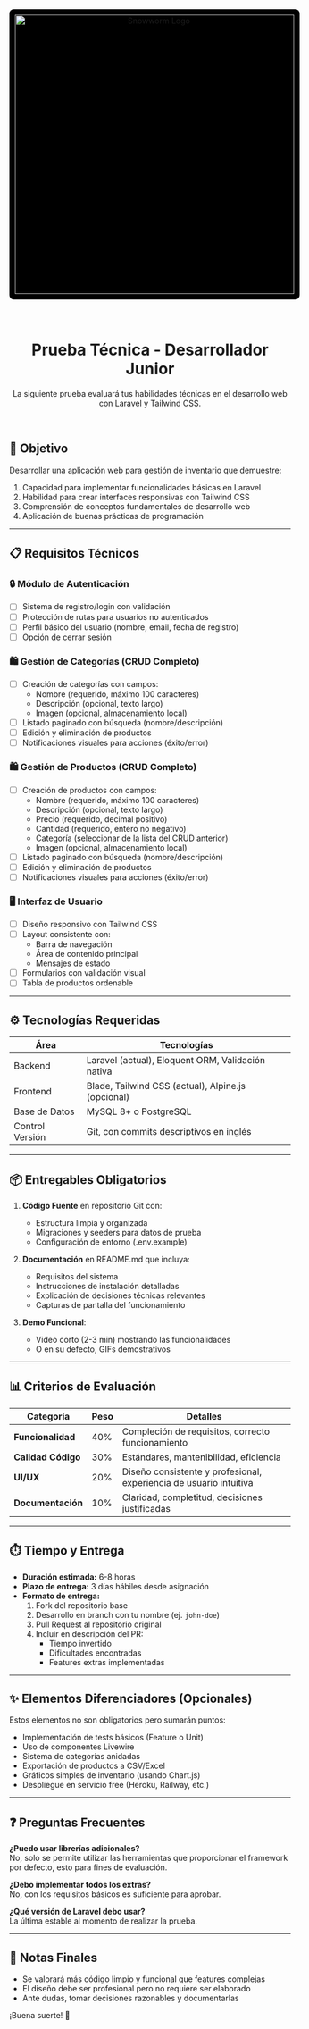 <div align="center">
   <div >
      <img style="background-color: #000; display: inline-block; padding: 10px; border-radius: 8px;" width="500" src="assets/logo.png" alt="Snowworm Logo">
   </div>
   <br>
   <br>
    <h1 width="200">Prueba Técnica - Desarrollador Junior</h1>
   <p>La siguiente prueba evaluará tus habilidades técnicas en el desarrollo web con Laravel y Tailwind CSS.</p>
   <br>
</div>

## 🎯 Objetivo

Desarrollar una aplicación web para gestión de inventario que demuestre:

1. Capacidad para implementar funcionalidades básicas en Laravel
2. Habilidad para crear interfaces responsivas con Tailwind CSS
3. Comprensión de conceptos fundamentales de desarrollo web
4. Aplicación de buenas prácticas de programación

---

## 📋 Requisitos Técnicos

### 🔒 Módulo de Autenticación
- [ ] Sistema de registro/login con validación
- [ ] Protección de rutas para usuarios no autenticados
- [ ] Perfil básico del usuario (nombre, email, fecha de registro)
- [ ] Opción de cerrar sesión

### 🛍️ Gestión de Categorías (CRUD Completo)
- [ ] Creación de categorías con campos:
  - Nombre (requerido, máximo 100 caracteres)
  - Descripción (opcional, texto largo)
  - Imagen (opcional, almacenamiento local)
- [ ] Listado paginado con búsqueda (nombre/descripción)
- [ ] Edición y eliminación de productos
- [ ] Notificaciones visuales para acciones (éxito/error)

### 🛍️ Gestión de Productos (CRUD Completo)
- [ ] Creación de productos con campos:
  - Nombre (requerido, máximo 100 caracteres)
  - Descripción (opcional, texto largo)
  - Precio (requerido, decimal positivo)
  - Cantidad (requerido, entero no negativo)
  - Categoría (seleccionar de la lista del CRUD anterior)
  - Imagen (opcional, almacenamiento local)
- [ ] Listado paginado con búsqueda (nombre/descripción)
- [ ] Edición y eliminación de productos
- [ ] Notificaciones visuales para acciones (éxito/error)

### 🖥️ Interfaz de Usuario
- [ ] Diseño responsivo con Tailwind CSS
- [ ] Layout consistente con:
  - Barra de navegación
  - Área de contenido principal
  - Mensajes de estado
- [ ] Formularios con validación visual
- [ ] Tabla de productos ordenable

---

## ⚙️ Tecnologías Requeridas

| Área         | Tecnologías                                                                 |
|--------------|-----------------------------------------------------------------------------|
| Backend      | Laravel (actual), Eloquent ORM, Validación nativa                               |
| Frontend     | Blade, Tailwind CSS (actual), Alpine.js (opcional)                               |
| Base de Datos| MySQL 8+ o PostgreSQL                                                     |
| Control Versión| Git, con commits descriptivos en inglés                                |

---

## 📦 Entregables Obligatorios

1. **Código Fuente** en repositorio Git con:
   - Estructura limpia y organizada
   - Migraciones y seeders para datos de prueba
   - Configuración de entorno (.env.example)

2. **Documentación** en README.md que incluya:
   - Requisitos del sistema
   - Instrucciones de instalación detalladas
   - Explicación de decisiones técnicas relevantes
   - Capturas de pantalla del funcionamiento

3. **Demo Funcional**:
   - Video corto (2-3 min) mostrando las funcionalidades
   - O en su defecto, GIFs demostrativos

---

## 📊 Criterios de Evaluación




| Categoría          | Peso  | Detalles                                                                 |
|--------------------|-------|--------------------------------------------------------------------------|
| **Funcionalidad**  | 40%   | Compleción de requisitos, correcto funcionamiento                        |                       |
| **Calidad Código** | 30%   | Estándares, mantenibilidad, eficiencia                                  |
| **UI/UX**        | 20%   | Diseño consistente y profesional, experiencia de usuario intuitiva                            |
| **Documentación**  | 10%   | Claridad, completitud, decisiones justificadas    

---

## ⏱️ Tiempo y Entrega

- **Duración estimada:** 6-8 horas
- **Plazo de entrega:** 3 días hábiles desde asignación
- **Formato de entrega:**
  1. Fork del repositorio base
  2. Desarrollo en branch con tu nombre (ej. `john-doe`)
  3. Pull Request al repositorio original
  4. Incluir en descripción del PR:
     - Tiempo invertido
     - Dificultades encontradas
     - Features extras implementadas

---

## ✨ Elementos Diferenciadores (Opcionales)

Estos elementos no son obligatorios pero sumarán puntos:

- Implementación de tests básicos (Feature o Unit)
- Uso de componentes Livewire
- Sistema de categorías anidadas
- Exportación de productos a CSV/Excel
- Gráficos simples de inventario (usando Chart.js)
- Despliegue en servicio free (Heroku, Railway, etc.)

---

## ❓ Preguntas Frecuentes

**¿Puedo usar librerías adicionales?**  
No, solo se permite utilizar las herramientas que proporcionar el framework por defecto, esto para fines de evaluación.

**¿Debo implementar todos los extras?**  
No, con los requisitos básicos es suficiente para aprobar.

**¿Qué versión de Laravel debo usar?**  
La última estable al momento de realizar la prueba.

---

## 📌 Notas Finales

- Se valorará más código limpio y funcional que features complejas
- El diseño debe ser profesional pero no requiere ser elaborado
- Ante dudas, tomar decisiones razonables y documentarlas

¡Buena suerte! 🚀